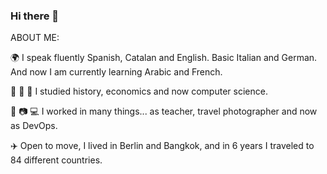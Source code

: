 ### Hi there 👋

ABOUT ME:

:earth_africa: I speak fluently Spanish, Catalan and English. Basic Italian and German. And now I am currently learning Arabic and French.

📗 📘 📔 I studied history, economics and now computer science.

👔 📷 💻 I worked in many things... as teacher, travel photographer and now as DevOps.

✈️ Open to move, I lived in Berlin and Bangkok, and in 6 years I traveled to 84 different countries.

<!--
**DamianPyCoder/DamianPyCoder** is a ✨ _special_ ✨ repository because its `README.md` (this file) appears on your GitHub profile.

Here are some ideas to get you started:

- 🔭 I’m currently working on ...
- 🌱 I’m currently learning ...
- 👯 I’m looking to collaborate on ...
- 🤔 I’m looking for help with ...
- 💬 Ask me about ...
- 📫 How to reach me: ...
- 😄 Pronouns: ...
- ⚡ Fun fact: ...
-->


